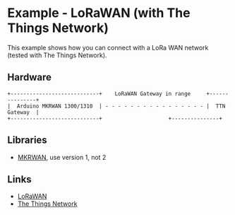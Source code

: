 # Example - LoRaWAN (with The Things Network)
This example shows how you can connect with a LoRa WAN network (tested with The Things Network).

## Hardware
```
+----------------------------+    LoRaWAN Gateway in range     +---------------+
|  Arduino MKRWAN 1300/1310  | - - - - - - - - - - - - - - - - |  TTN Gateway  |
+----------------------------+				       +---------------+
```

## Libraries
- [MKRWAN](https://github.com/arduino-libraries/MKRWAN), use version 1, not 2

## Links
- [LoRaWAN](https://lora-alliance.org/about-lorawan/)
- [The Things Network](https://www.thethingsnetwork.org/)
